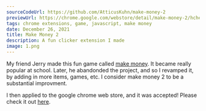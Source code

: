 ```yaml
---
sourceCodeUrl: https://github.com/AtticusKuhn/make-money-2
previewUrl: https://chrome.google.com/webstore/detail/make-money-2/hcheolebmhkboielcjnbelmmgblbnabh?hl=en&authuser=6
tags: chrome extensions, game, javascript, make money
date: December 26, 2021
title: Make Money 2
description: A fun clicker extension I made
image: 1.png
---
```

My friend Jerry made this fun game called [make money](https://chrome.google.com/webstore/detail/make-money/jilechdbojlnkjfimmbijgcfmblddejk?hl=en). It became really popular at school.
Later, he abandonded the project, and so I revamped it, by adding in more items, games, etc.
I consider make money 2 to be a substantial improvment.

I then applied to the google chrome web store, and it was accepted!
Please check it out [here](https://chrome.google.com/webstore/detail/make-money-2/hcheolebmhkboielcjnbelmmgblbnabh?hl=en&authuser=6).